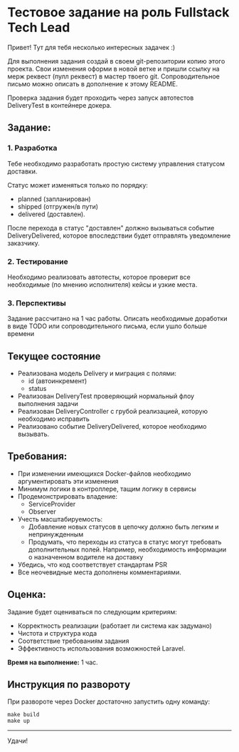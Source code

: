 # Тестовое задание на роль Fullstack Tech Lead

Привет!
Тут для тебя несколько интересных задачек :)

Для выполнения задания создай в своем git-репозитории копию этого проекта. Свои изменения оформи в новой ветке и пришли ссылку на мерж реквест (пулл реквест) в мастер твоего git. 
Сопроводительное письмо можно описать в дополнение к этому README.

Проверка задания будет проходить через запуск автотестов DeliveryTest в контейнере докера.

## Задание:

### 1. Разработка

Тебе необходимо разработать простую систему управления статусом доставки.

Статус может изменяться только по порядку:
- planned (запланирован)
- shipped (отгружен/в пути)
- delivered (доставлен).

После перехода в статус "доставлен" должно вызываться событие DeliveryDelivered, которое впоследствии будет
отправлять уведомление заказчику.

### 2. Тестирование

Необходимо реализовать автотесты, которое проверит все необходимые (по мнению исполнителя) кейсы и узкие места.

### 3. Перспективы

Задание рассчитано на 1 час работы. Описать необходимые доработки в виде TODO или сопроводительного письма, если ушло больше времени

## Текущее состояние

- Реализована модель Delivery и миграция с полями:
  - id (автоинкремент)
  - status
- Реализован DeliveryTest проверяющий нормальный флоу выполнения задачи
- Реализован DeliveryController с грубой реализацией, которую необходимо исправить
- Реализовано событие DeliveryDelivered, которое необходимо вызывать.

## Требования:

- При изменении имеющихся Docker-файлов необходимо аргументировать эти изменения
- Минимум логики в контроллере, тащим логику в сервисы
- Продемонстрировать владение:
   - ServiceProvider
   - Observer
- Учесть масштабируемость:
   - Добавление новых статусов в цепочку должно быть легким и непринужденным
   - Продумать, что переходы из статуса в статус могут требовать дополнительных полей. Например, необходимость информации о назначенном водителе на доставку
- Убедись, что код соответствует стандартам PSR
- Все неочевидные места дополнены комментариями.

## Оценка:

Задание будет оцениваться по следующим критериям:

- Корректность реализации (работает ли система как задумано)
- Чистота и структура кода
- Соответствие требованиям задания
- Эффективность использования возможностей Laravel.

**Время на выполнение:** 1 час.

## Инструкция по развороту

При развороте через Docker достаточно запустить одну команду:

```
make build
make up
```

---

Удачи!
